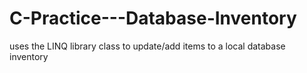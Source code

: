 # C-Practice---Database-Inventory
uses the LINQ library class to update/add items to a local database inventory 
